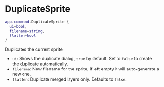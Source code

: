 # DuplicateSprite

```lua
app.command.DuplicateSprite {
  ui=bool,
  filename=string,
  flatten=bool
}
```

Duplicates the current sprite

* `ui`: Shows the duplicate dialog, `true` by default. Set to `false` to create the duplicate automatically.
* `filename`: New filename for the sprite, if left empty it will auto-generate a new one.
* `flatten`: Duplicate merged layers only. Defaults to `false`.
